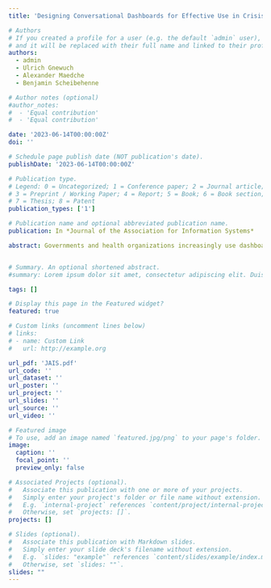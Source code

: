 ```yaml
---
title: 'Designing Conversational Dashboards for Effective Use in Crisis Response'

# Authors
# If you created a profile for a user (e.g. the default `admin` user), write the username (folder name) here
# and it will be replaced with their full name and linked to their profile.
authors:
  - admin
  - Ulrich Gnewuch
  - Alexander Maedche
  - Benjamin Scheibehenne

# Author notes (optional)
#author_notes:
#  - 'Equal contribution'
#  - 'Equal contribution'

date: '2023-06-14T00:00:00Z'
doi: ''

# Schedule page publish date (NOT publication's date).
publishDate: '2023-06-14T00:00:00Z'

# Publication type.
# Legend: 0 = Uncategorized; 1 = Conference paper; 2 = Journal article;
# 3 = Preprint / Working Paper; 4 = Report; 5 = Book; 6 = Book section;
# 7 = Thesis; 8 = Patent
publication_types: ['1']

# Publication name and optional abbreviated publication name.
publication: In *Journal of the Association for Information Systems*

abstract: Governments and health organizations increasingly use dashboards to provide real-time information during natural disasters and pandemics. Although these dashboards aim to make crisis-related information accessible to the general public, the average user can have a hard time interacting with them and finding the information needed to make everyday decisions. To address this challenge, we draw on the theory of effective use to propose a theory-driven design for conversational dashboards in crisis response, which improves users’ transparent interaction and access to crisis-related information. We instantiate our proposed design in a conversational dashboard for the COVID-19 pandemic that enables natural language interaction in spoken or written form and helps users familiarize themselves with the use of natural language through conversational onboarding. The evaluation of our artifact shows that being able to use natural language improves users’ interaction with the dashboard and ultimately increases their efficiency and effectiveness in finding information. This positive effect is amplified when users complete the onboarding before interacting with the dashboard, particularly when they can use both natural language and mouse. Our findings contribute to research on dashboard design, both in general and in the specific context of crisis response, by providing prescriptive knowledge for extending crisis response dashboards with natural language interaction capabilities. In addition, our work contributes to the democratization of data science by proposing design guidelines for making information in crisis response dashboards more accessible to the general public.


# Summary. An optional shortened abstract.
#summary: Lorem ipsum dolor sit amet, consectetur adipiscing elit. Duis posuere tellus ac convallis placerat. Proin tincidunt magna sed ex sollicitudin condimentum.

tags: []

# Display this page in the Featured widget?
featured: true

# Custom links (uncomment lines below)
# links:
# - name: Custom Link
#   url: http://example.org

url_pdf: 'JAIS.pdf'
url_code: ''
url_dataset: ''
url_poster: ''
url_project: ''
url_slides: ''
url_source: ''
url_video: ''

# Featured image
# To use, add an image named `featured.jpg/png` to your page's folder.
image:
  caption: ''
  focal_point: ''
  preview_only: false

# Associated Projects (optional).
#   Associate this publication with one or more of your projects.
#   Simply enter your project's folder or file name without extension.
#   E.g. `internal-project` references `content/project/internal-project/index.md`.
#   Otherwise, set `projects: []`.
projects: []

# Slides (optional).
#   Associate this publication with Markdown slides.
#   Simply enter your slide deck's filename without extension.
#   E.g. `slides: "example"` references `content/slides/example/index.md`.
#   Otherwise, set `slides: ""`.
slides: ""
---
```

